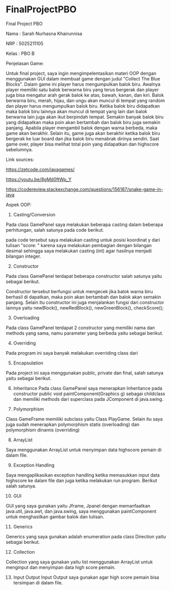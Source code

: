 # FinalProjectPBO
Final Project PBO

Nama  : Sarah Nurhasna Khairunnisa

NRP   : 5025211105

Kelas : PBO B

Penjelasan Game:

Untuk final project, saya ingin mengimpelentasikan materi OOP dengan menggunakan GUI dalam membuat game dengan judul "Collect The Blue Blocks". Dalam game ini player harus mengumpulkan balok biru. Awalnya player memiliki satu balok berwarna biru yang terus bergerak dan player juga bisa mengatur arah gerak balok ke atas, bawah, kanan, dan kiri. Balok berwarna biru, merah, hijau, dan ungu akan muncul di tempat yang random dan player harus mengumpulkan balok biru. Ketika balok biru didapatkan maka balok biru lainnya akan muncul di tempat yang lain dan balok berwarna lain juga akan ikut berpindah tempat. Semakin banyak balok biru yang didapatkan maka poin akan bertambah dan balok biru juga semakin panjang. Apabila player mengambil balok dengan warna berbeda, maka game akan berakhir. Selain itu, game juga akan berakhir ketika balok biru bergerak ke luar board dan jika balok biru menabrak dirinya sendiri. Saat game over, player bisa melihat total poin yang didapatkan dan highscore sebelumnya.

Link sources: 

https://zetcode.com/javagames/

https://youtu.be/8gMd0ftWp_Y

https://codereview.stackexchange.com/questions/156187/snake-game-in-java

Aspek OOP:

1. Casting/Conversion

Pada class GamePanel saya melakukan beberapa casting dalam beberapa perhitungan,
salah satunya pada code berikut.

pada code tersebut saya melakukan casting untuk posisi koordinat y dari tulisan "score: " karena
saya melakukan pembagian dengan bilangan desimal sehingga saya melakukan casting (int) agar hasilnya
menjadi bilangan integer.

2. Constructor

Pada class GamePanel terdapat beberapa constructor salah satunya yaitu sebagai berikut.

Constructor tersebut berfungsi untuk mengecek jika balok warna biru berhasil di dapatkan, maka poin akan bertambah dan balok akan semakin panjang. Selain itu constructor ini juga menjalankan fungsi dari constructor lainnya yaitu newBlock(), newRedBlock(), newGreenBlock(), checkScore();

3. Overloading

Pada class GamePanel terdapat 2 constructor yang memiliki nama dan methods yang sama, namu
parameter yang berbeda yaitu sebagai berikut.

4. Overriding

Pada program ini saya banyak melakukan overriding class dari

5. Encapsulation

Pada project ini saya menggunakan public, private dan final, salah satunya yaitu sebagai berikut.


6. Inheritance
Pada class GamePanel saya menerapkan Inheritance pada constructor public void paintComponent(Graphics g) sebagai childclass dan memiliki methods dari superclass pada JComponent di java.swing.

7. Polymorphism

Class GameFrame memiliki subclass yaitu Class PlayGame. Selain itu saya juga sudah menerapkan polymorphism statis (overloading) dan polymorphism dinamis (overriding)

8. ArrayList 

Saya menggunakan ArrayList untuk menyimpan data highscore pemain di dalam file.

9. Exception Handling

Saya mengaplikasikan exception handling ketika memasukkan input data highscore ke dalam file dan juga ketika melakukan run program. Berikut salah satunya.

10. GUI

GUI yang saya gunakan yaitu Jframe, Jpanel dengan memanfaatkan java.util, java.awt, dan java.swing, saya menggunakan paintComponent untuk menghasilkan gambar balok dan tulisan.

11. Generics

Generics yang saya gunakan adalah enumeration pada class Direction yaitu sebagai berikut.

12. Collection

Collection yang saya gunakan yaitu list menggunakan ArrayList untuk menginput dan menyimpan data high score pemain.

13. Input Output 
Input Output saya gunakan agar high score pemain bisa tersimpan di dalam file.








